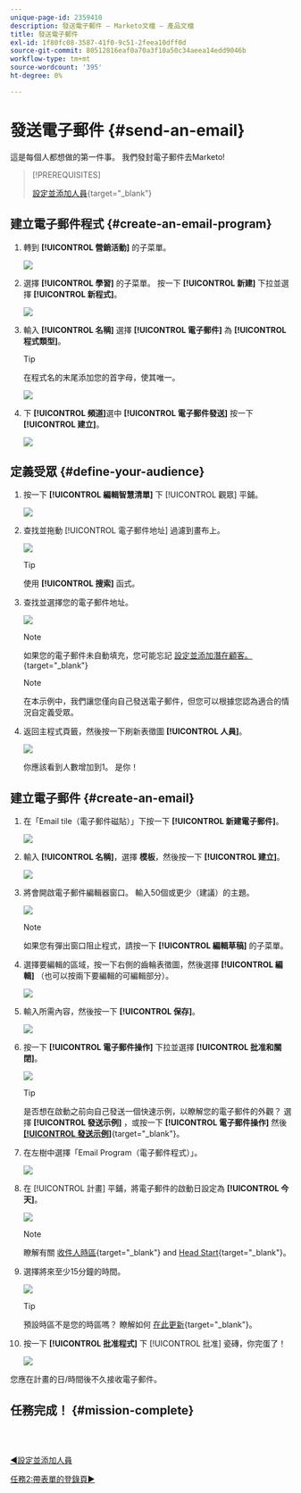 ```yaml
---
unique-page-id: 2359410
description: 發送電子郵件 — Marketo文檔 — 產品文檔
title: 發送電子郵件
exl-id: 1f80fc08-3587-41f0-9c51-2feea10dff0d
source-git-commit: 80512816eaf0a70a3f10a50c34aeea14edd9046b
workflow-type: tm+mt
source-wordcount: '395'
ht-degree: 0%

---
```


# 發送電子郵件 {#send-an-email}

這是每個人都想做的第一件事。 我們發封電子郵件去Marketo!

>[!PREREQUISITES]
>
>[設定並添加人員](/help/marketo/getting-started/quick-wins/get-set-up-and-add-a-person.md){target="_blank"}

## 建立電子郵件程式 {#create-an-email-program}

1. 轉到 **[!UICONTROL 營銷活動]** 的子菜單。

   ![](assets/send-an-email-1.png)

1. 選擇 **[!UICONTROL 學習]** 的子菜單。 按一下 **[!UICONTROL 新建]** 下拉並選擇 **[!UICONTROL 新程式]**。

   ![](assets/send-an-email-2.png)

1. 輸入 **[!UICONTROL 名稱]** 選擇 **[!UICONTROL 電子郵件]** 為 **[!UICONTROL 程式類型]**。

   >[!TIP]
   >
   >在程式名的末尾添加您的首字母，使其唯一。

   ![](assets/send-an-email-3.png)

1. 下 **[!UICONTROL 頻道]**&#x200B;選中 **[!UICONTROL 電子郵件發送]** 按一下 **[!UICONTROL 建立]**。

   ![](assets/send-an-email-4.png)

## 定義受眾 {#define-your-audience}

1. 按一下 **[!UICONTROL 編輯智慧清單]** 下 [!UICONTROL 觀眾] 平鋪。

   ![](assets/send-an-email-5.png)

1. 查找並拖動 [!UICONTROL 電子郵件地址] 過濾到畫布上。

   ![](assets/send-an-email-6.png)

   >[!TIP]
   >
   >使用 **[!UICONTROL 搜索]** 函式。

1. 查找並選擇您的電子郵件地址。

   ![](assets/send-an-email-7.png)

   >[!NOTE]
   >
   >如果您的電子郵件未自動填充，您可能忘記 [設定並添加潛在顧客。](/help/marketo/getting-started/quick-wins/get-set-up-and-add-a-person.md){target="_blank"}

   >[!NOTE]
   >
   >在本示例中，我們讓您僅向自己發送電子郵件，但您可以根據您認為適合的情況自定義受眾。

1. 返回主程式頁籤，然後按一下刷新表徵圖 **[!UICONTROL 人員]**。

   ![](assets/send-an-email-8.png)

   你應該看到人數增加到1。 是你！

## 建立電子郵件 {#create-an-email}

1. 在「Email tile（電子郵件磁貼）」下按一下 **[!UICONTROL 新建電子郵件]**。

   ![](assets/send-an-email-9.png)

1. 輸入 **[!UICONTROL 名稱]**，選擇 **模板**，然後按一下 **[!UICONTROL 建立]**。

   ![](assets/send-an-email-10.png)

1. 將會開啟電子郵件編輯器窗口。 輸入50個或更少（建議）的主題。

   ![](assets/send-an-email-11.png)

   >[!NOTE]
   >
   >如果您有彈出窗口阻止程式，請按一下 **[!UICONTROL 編輯草稿]** 的子菜單。

1. 選擇要編輯的區域，按一下右側的齒輪表徵圖，然後選擇 **[!UICONTROL 編輯]** （也可以按兩下要編輯的可編輯部分）。

   ![](assets/send-an-email-12.png)

1. 輸入所需內容，然後按一下 **[!UICONTROL 保存]**。

   ![](assets/send-an-email-13.png)

1. 按一下 **[!UICONTROL 電子郵件操作]** 下拉並選擇 **[!UICONTROL 批准和關閉]**。

   ![](assets/send-an-email-14.png)

   >[!TIP]
   >
   >是否想在啟動之前向自己發送一個快速示例，以瞭解您的電子郵件的外觀？ 選擇 **[!UICONTROL 發送示例]** ，或按一下 **[!UICONTROL 電子郵件操作]** 然後 [**[!UICONTROL 發送示例]**](/help/marketo/product-docs/email-marketing/general/creating-an-email/send-a-sample-email.md){target="_blank"}。

1. 在左樹中選擇「Email Program（電子郵件程式）」。

   ![](assets/send-an-email-15.png)

1. 在 [!UICONTROL 計畫] 平鋪，將電子郵件的啟動日設定為 **[!UICONTROL 今天]**。

   ![](assets/send-an-email-16.png)

   >[!NOTE]
   >
   >瞭解有關 [收件人時區](/help/marketo/product-docs/email-marketing/email-programs/email-program-actions/scheduling-with-recipient-time-zone/schedule-email-programs-with-recipient-time-zone.md){target="_blank"} and [Head Start](/help/marketo/product-docs/email-marketing/email-programs/email-program-actions/head-start-for-email-programs.md){target="_blank"}。

1. 選擇將來至少15分鐘的時間。

   ![](assets/send-an-email-17.png)

   >[!TIP]
   >
   >預設時區不是您的時區嗎？ 瞭解如何 [在此更新](/help/marketo/product-docs/administration/settings/select-your-language-locale-and-time-zone.md){target="_blank"}。

1. 按一下 **[!UICONTROL 批准程式]** 下 [!UICONTROL 批准] 瓷磚，你完蛋了！

   ![](assets/send-an-email-18.png)

您應在計畫的日/時間後不久接收電子郵件。

## 任務完成！ {#mission-complete}

<br> 

[◄設定並添加人員](/help/marketo/getting-started/quick-wins/get-set-up-and-add-a-person.md)

[任務2:帶表單的登錄頁►](/help/marketo/getting-started/quick-wins/landing-page-with-a-form.md)
